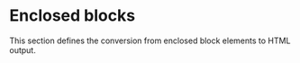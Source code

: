# Enclosed blocks

This section defines the conversion from enclosed block elements to HTML output.
